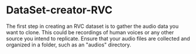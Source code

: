 # DataSet-creator-RVC
The first step in creating an RVC dataset is to gather the audio data you want to clone. This could be recordings of human voices or any other source you intend to replicate. Ensure that your audio files are collected and organized in a folder, such as an "audios" directory.
